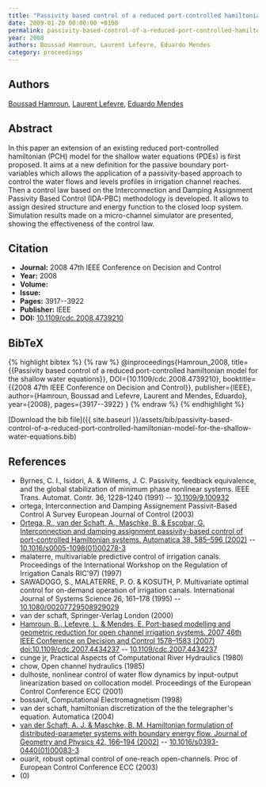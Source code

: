 ```yaml
---
title: "Passivity based control of a reduced port-controlled hamiltonian model for the shallow water equations"
date: 2009-01-20 00:00:00 +0100
permalink: passivity-based-control-of-a-reduced-port-controlled-hamiltonian-model-for-the-shallow-water-equations
year: 2008
authors: Boussad Hamroun, Laurent Lefevre, Eduardo Mendes
category: proceedings
---
```

 
## Authors
[Boussad Hamroun](authors/boussad-hamroun), [Laurent Lefevre](authors/laurent-lefevre), [Eduardo Mendes](authors/eduardo-mendes)
 
## Abstract
In this paper an extension of an existing reduced port-controlled hamiltonian (PCH) model for the shallow water equations (PDEs) is first proposed. It aims at a new definition for the passive boundary port-variables which allows the application of a passivity-based approach to control the water flows and levels profiles in irrigation channel reaches. Then a control law based on the Interconnection and Damping Assignment Passivity Based Control (IDA-PBC) methodology is developed. It allows to assign desired structure and energy function to the closed loop system. Simulation results made on a micro-channel simulator are presented, showing the effectiveness of the control law.
 
## Citation
- **Journal:** 2008 47th IEEE Conference on Decision and Control
- **Year:** 2008
- **Volume:** 
- **Issue:** 
- **Pages:** 3917--3922
- **Publisher:** IEEE
- **DOI:** [10.1109/cdc.2008.4739210](https://doi.org/10.1109/cdc.2008.4739210)
 
## BibTeX
{% highlight bibtex %}
{% raw %}
@inproceedings{Hamroun_2008,
  title={{Passivity based control of a reduced port-controlled hamiltonian model for the shallow water equations}},
  DOI={10.1109/cdc.2008.4739210},
  booktitle={{2008 47th IEEE Conference on Decision and Control}},
  publisher={IEEE},
  author={Hamroun, Boussad and Lefevre, Laurent and Mendes, Eduardo},
  year={2008},
  pages={3917--3922}
}
{% endraw %}
{% endhighlight %}
 
[Download the bib file]({{ site.baseurl }}/assets/bib/passivity-based-control-of-a-reduced-port-controlled-hamiltonian-model-for-the-shallow-water-equations.bib)
 
## References
- Byrnes, C. I., Isidori, A. & Willems, J. C. Passivity, feedback equivalence, and the global stabilization of minimum phase nonlinear systems. IEEE Trans. Automat. Contr. 36, 1228–1240 (1991) -- [10.1109/9.100932](https://doi.org/10.1109/9.100932)
- ortega, Interconnection and Damping Assignement Passivit-Based Control A Survey European Journal of Control (2003)
- [Ortega, R., van der Schaft, A., Maschke, B. & Escobar, G. Interconnection and damping assignment passivity-based control of port-controlled Hamiltonian systems. Automatica 38, 585–596 (2002)](interconnection-and-damping-assignment-passivity-based-control-of-port-controlled-hamiltonian-systems) -- [10.1016/s0005-1098(01)00278-3](https://doi.org/10.1016/s0005-1098(01)00278-3)
- malaterre, multivariable predictive control of irrigation canals. Proceedings of the International Workshop on the Regulation of Irrigation Canals RIC'97) (1997)
- SAWADOGO, S., MALATERRE, P. O. & KOSUTH, P. Multivariate optimal control for on-demand operation of irrigation canals. International Journal of Systems Science 26, 161–178 (1995) -- [10.1080/00207729508929029](https://doi.org/10.1080/00207729508929029)
- van der schaft, Springer-Verlag London (2000)
- [Hamroun, B., Lefevre, L. & Mendes, E. Port-based modelling and geometric reduction for open channel irrigation systems. 2007 46th IEEE Conference on Decision and Control 1578–1583 (2007) doi:10.1109/cdc.2007.4434237](port-based-modelling-and-geometric-reduction-for-open-channel-irrigation-systems) -- [10.1109/cdc.2007.4434237](https://doi.org/10.1109/cdc.2007.4434237)
- cunge jr, Practical Aspects of Computational River Hydraulics (1980)
- chow, Open channel hydraulics (1985)
- dulhoste, nonlinear control of water flow dynamics by input-output linearization based on collocation model. Proceedings of the European Control Conference ECC (2001)
- bossavit, Computational Electromagnetism (1998)
- van der schaft, hamiltonian discretization of the the telegrapher's equation. Automatica (2004)
- [van der Schaft, A. J. & Maschke, B. M. Hamiltonian formulation of distributed-parameter systems with boundary energy flow. Journal of Geometry and Physics 42, 166–194 (2002)](hamiltonian-formulation-of-distributed-parameter-systems-with-boundary-energy-flow) -- [10.1016/s0393-0440(01)00083-3](https://doi.org/10.1016/s0393-0440(01)00083-3)
- ouarit, robust optimal control of one-reach open-channels. Proc of European Control Conference ECC (2003)
- (0)

